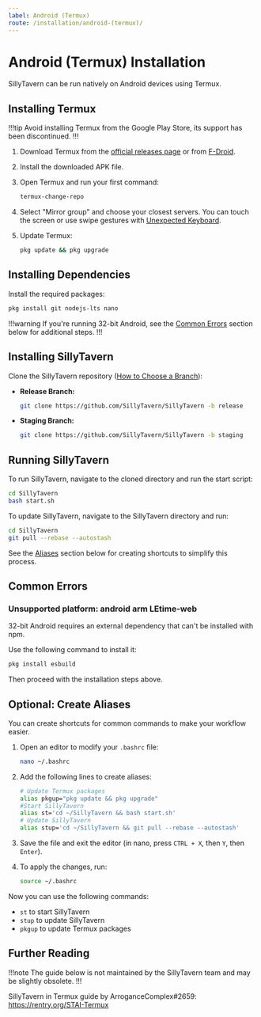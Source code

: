 ```yaml
---
label: Android (Termux)
route: /installation/android-(termux)/
---
```


# Android (Termux) Installation

SillyTavern can be run natively on Android devices using Termux.

## Installing Termux

!!!tip
Avoid installing Termux from the Google Play Store, its support has been discontinued.
!!!

1. Download Termux from the [official releases page](https://github.com/termux/termux-app/releases) or from [F-Droid](https://f-droid.org/en/packages/com.termux/).
2. Install the downloaded APK file.
3. Open Termux and run your first command:

   ```bash
   termux-change-repo
   ```

4. Select "Mirror group" and choose your closest servers. You can touch the screen or use swipe gestures with [Unexpected Keyboard](https://play.google.com/store/apps/details?id=juloo.keyboard2&hl=en).
5. Update Termux:

   ```bash
   pkg update && pkg upgrade
   ```

## Installing Dependencies

Install the required packages:

```bash
pkg install git nodejs-lts nano
```

!!!warning
If you're running 32-bit Android, see the [Common Errors](#common-errors) section below for additional steps.
!!!

## Installing SillyTavern

Clone the SillyTavern repository ([How to Choose a Branch](/Installation/index.md#branches)):

- **Release Branch:**

    ```bash
    git clone https://github.com/SillyTavern/SillyTavern -b release
    ```

- **Staging Branch:**

    ```bash
    git clone https://github.com/SillyTavern/SillyTavern -b staging
    ```

## Running SillyTavern

To run SillyTavern, navigate to the cloned directory and run the start script:

```bash
cd SillyTavern
bash start.sh
```

To update SillyTavern, navigate to the SillyTavern directory and run:

```bash
cd SillyTavern
git pull --rebase --autostash
```

See the [Aliases](#optional-create-aliases) section below for creating shortcuts to simplify this process.

## Common Errors

### Unsupported platform: android arm LEtime-web

32-bit Android requires an external dependency that can't be installed with npm.

Use the following command to install it:

```bash
pkg install esbuild
```

Then proceed with the installation steps above.

## Optional: Create Aliases

You can create shortcuts for common commands to make your workflow easier.

1. Open an editor to modify your `.bashrc` file:

   ```bash
   nano ~/.bashrc
   ```

2. Add the following lines to create aliases:

   ```bash
   # Update Termux packages
   alias pkgup="pkg update && pkg upgrade"
   #Start SillyTavern
   alias st='cd ~/SillyTavern && bash start.sh'
   # Update SillyTavern
   alias stup='cd ~/SillyTavern && git pull --rebase --autostash'
   ```

3. Save the file and exit the editor (in nano, press `CTRL + X`, then `Y`, then `Enter`).

4. To apply the changes, run:

   ```bash
   source ~/.bashrc
   ```

Now you can use the following commands:

- `st` to start SillyTavern
- `stup` to update SillyTavern
- `pkgup` to update Termux packages

## Further Reading

!!!note
The guide below is not maintained by the SillyTavern team and may be slightly obsolete.
!!!

SillyTavern in Termux guide by ArroganceComplex#2659: <https://rentry.org/STAI-Termux>
